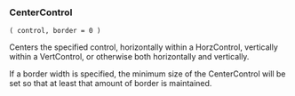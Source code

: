 ### CenterControl

``` suneido
( control, border = 0 )
```

Centers the specified control, horizontally within a HorzControl, 
vertically within a VertControl, or otherwise both horizontally and vertically.

If a border width is specified, the minimum size of the CenterControl will be set 
so that at least that amount of border is maintained.
